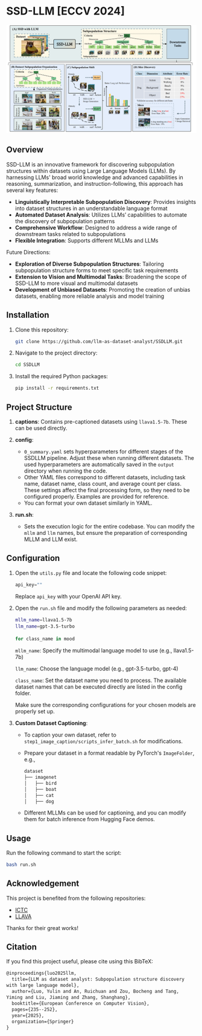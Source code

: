 # SSD-LLM [ECCV 2024]

![SSD-LLM Overview](fig/ssd_llm.png)

## Overview
SSD-LLM is an innovative framework for discovering subpopulation structures within datasets using Large Language Models (LLMs). By harnessing LLMs' broad world knowledge and advanced capabilities in reasoning, summarization, and instruction-following, this approach has several key features:
- **Linguistically Interpretable Subpopulation Discovery**: Provides insights into dataset structures in an understandable language format
- **Automated Dataset Analysis**: Utilizes LLMs’ capabilities to automate the discovery of subpopulation patterns
- **Comprehensive Workflow**: Designed to address a wide range of downstream tasks related to subpopulations
- **Flexible Integration**: Supports different MLLMs and LLMs

Future Directions:
- **Exploration of Diverse Subpopulation Structures**: Tailoring subpopulation structure forms to meet specific task requirements
- **Extension to Vision and Multimodal Tasks**: Broadening the scope of SSD-LLM to more visual and multimodal datasets
- **Development of Unbiased Datasets**: Promoting the creation of unbias datasets, enabling more reliable analysis and model training

## Installation

1. Clone this repository:

   ```bash
   git clone https://github.com/llm-as-dataset-analyst/SSDLLM.git
   ```

2. Navigate to the project directory:

   ```bash
   cd SSDLLM
   ```

3. Install the required Python packages:

   ```bash
   pip install -r requirements.txt
   ```

## Project Structure

1. **captions**: Contains pre-captioned datasets using `llava1.5-7b`. These can be used directly.

2. **config**:
   - `0_summary.yaml` sets hyperparameters for different stages of the SSDLLM pipeline. Adjust these when running different datasets. The used hyperparameters are automatically saved in the `output` directory when running the code.
   - Other YAML files correspond to different datasets, including task name, dataset name, class count, and average count per class. These settings affect the final processing form, so they need to be configured properly. Examples are provided for reference.
   - You can format your own dataset similarly in YAML.

3. **run.sh**: 
   - Sets the execution logic for the entire codebase. You can modify the `mllm` and `llm` names, but ensure the preparation of corresponding MLLM and LLM exist.

## Configuration

1. Open the `utils.py` file and locate the following code snippet:

   ```python
   api_key=""
   ```

   Replace `api_key` with your OpenAI API key.

2. Open the `run.sh` file and modify the following parameters as needed:

   ```bash
   mllm_name=llava1.5-7b
   llm_name=gpt-3.5-turbo
   
   for class_name in mood
   ```

   `mllm_name`: Specify the multimodal language model to use (e.g., llava1.5-7b)
   
   `llm_name`: Choose the language model (e.g., gpt-3.5-turbo, gpt-4)
   
   `class_name`: Set the dataset name you need to process. The available dataset names that can be executed directly are listed in the config folder.

   Make sure the corresponding configurations for your chosen models are properly set up.

3. **Custom Dataset Captioning**: 
   - To caption your own dataset, refer to `step1_image_caption/scripts_infer_batch.sh` for modifications.
   - Prepare your dataset in a format readable by PyTorch's `ImageFolder`, e.g.,

     ```
     dataset
     ├── imagenet
     │   ├── bird
     │   ├── boat
     │   ├── cat
     │   ├── dog
     ```

   - Different MLLMs can be used for captioning, and you can modify them for batch inference from Hugging Face demos.

## Usage

Run the following command to start the script:

   ```bash
   bash run.sh
   ```

## Acknowledgement

This project is benefited from the following repositories:
- [ICTC](https://github.com/sehyunkwon/ICTC)
- [LLAVA](https://github.com/haotian-liu/LLaVA)

Thanks for their great works!

## Citation

If you find this project useful, please cite using this BibTeX:

```
@inproceedings{luo2025llm,
  title={LLM as dataset analyst: Subpopulation structure discovery with large language model},
  author={Luo, Yulin and An, Ruichuan and Zou, Bocheng and Tang, Yiming and Liu, Jiaming and Zhang, Shanghang},
  booktitle={European Conference on Computer Vision},
  pages={235--252},
  year={2025},
  organization={Springer}
}
```